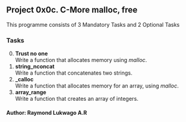 ## Project 0x0c. C\-More malloc, free
This programme consists of 3 Mandatory Tasks and 2 Optional Tasks
### Tasks
0. **Trust no one**\
Write a function that allocates memory using *malloc*.<br>
1. **string_nconcat**\
Write a function that concatenates two strings.<br>
2. **_calloc**\
Write a function that allocates memory for an array, using *malloc*.<br>
3. **array_range**\
Write a function that creates an array of integers.<br>

#### Author: Raymond Lukwago A.R
